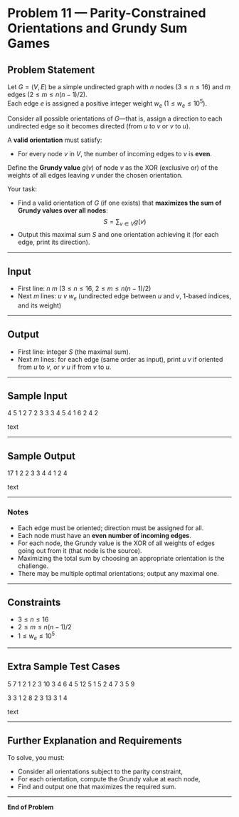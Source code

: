 # Problem 11 — Parity-Constrained Orientations and Grundy Sum Games

## Problem Statement

Let $G = (V, E)$ be a simple undirected graph with $n$ nodes ($3 \leq n \leq 16$) and $m$ edges ($2 \leq m \leq n(n-1)/2$).  
Each edge $e$ is assigned a positive integer weight $w_e$ ($1 \leq w_e \leq 10^5$).

Consider all possible orientations of $G$—that is, assign a direction to each undirected edge so it becomes directed (from $u$ to $v$ or $v$ to $u$).

A **valid orientation** must satisfy:

- For every node $v$ in $V$, the number of incoming edges to $v$ is **even**.

Define the **Grundy value** $g(v)$ of node $v$ as the XOR (exclusive or) of the weights of all edges leaving $v$ under the chosen orientation.

Your task:

- Find a valid orientation of $G$ (if one exists) that **maximizes the sum of Grundy values over all nodes**:
  $$
  S = \sum_{v \in V} g(v)
  $$
- Output this maximal sum $S$ and one orientation achieving it (for each edge, print its direction).

---

## Input

- First line: $n~m$ ($3 \leq n \leq 16$, $2 \leq m \leq n(n-1)/2$)
- Next $m$ lines: $u~v~w_e$ (undirected edge between $u$ and $v$, $1$-based indices, and its weight)

---

## Output

- First line: integer $S$ (the maximal sum).
- Next $m$ lines: for each edge (same order as input), print $u~v$ if oriented from $u$ to $v$, or $v~u$ if from $v$ to $u$.

---

## Sample Input

4 5
1 2 7
2 3 3
3 4 5
4 1 6
2 4 2

text

---

## Sample Output

17
1 2
2 3
3 4
4 1
2 4

text

---

### Notes

- Each edge must be oriented; direction must be assigned for all.
- Each node must have an **even number of incoming edges**.
- For each node, the Grundy value is the XOR of all weights of edges going out from it (that node is the source).
- Maximizing the total sum by choosing an appropriate orientation is the challenge.
- There may be multiple optimal orientations; output any maximal one.

---

## Constraints

- $3 \leq n \leq 16$
- $2 \leq m \leq n(n-1)/2$
- $1 \leq w_e \leq 10^5$

---

## Extra Sample Test Cases

5 7
1 2 1
2 3 10
3 4 6
4 5 12
5 1 5
2 4 7
3 5 9

3 3
1 2 8
2 3 13
3 1 4

text

---

## Further Explanation and Requirements

To solve, you must:

- Consider all orientations subject to the parity constraint,
- For each orientation, compute the Grundy value at each node,
- Find and output one that maximizes the required sum.

---

**End of Problem**
